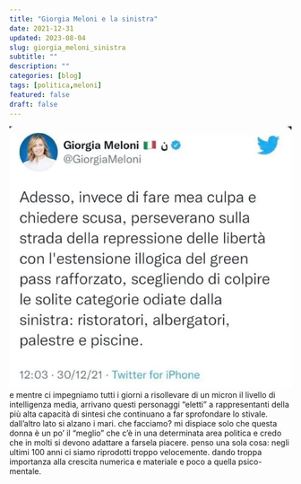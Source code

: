 ```yaml
---
title: "Giorgia Meloni e la sinistra"
date: 2021-12-31
updated: 2023-08-04
slug: giorgia_meloni_sinistra
subtitle: ""
description: ""
categories: [blog]
tags: [politica,meloni]
featured: false
draft: false
---
```

![](../../../assets/img/post/2021/giorgia_meloni_sinistra_featured.webp)
e mentre ci impegniamo tutti i giorni a risollevare di un micron il livello di intelligenza media, arrivano questi personaggi “eletti” a rappresentanti della più alta capacità di sintesi che continuano a far sprofondare lo stivale. dall’altro lato si alzano i mari. 
che facciamo?
mi dispiace solo che questa donna è un po’ il “meglio” che c’è in una determinata area politica e credo che in molti si devono adattare a farsela piacere.
penso una sola cosa: negli ultimi 100 anni ci siamo riprodotti troppo velocemente. dando troppa importanza alla crescita numerica e materiale e poco a quella psico-mentale.
